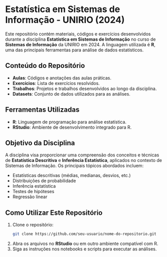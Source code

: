# Estatística em Sistemas de Informação - UNIRIO (2024)

Este repositório contém materiais, códigos e exercícios desenvolvidos durante a disciplina **Estatística em Sistemas de Informação** no curso de **Sistemas de Informação** da UNIRIO em 2024. A linguagem utilizada é **R**, uma das principais ferramentas para análise de dados estatísticos.

## Conteúdo do Repositório

- **Aulas**: Códigos e anotações das aulas práticas.
- **Exercícios**: Lista de exercícios resolvidos.
- **Trabalhos**: Projetos e trabalhos desenvolvidos ao longo da disciplina.
- **Datasets**: Conjunto de dados utilizados para as análises.

## Ferramentas Utilizadas

- **R**: Linguagem de programação para análise estatística.
- **RStudio**: Ambiente de desenvolvimento integrado para R.

## Objetivo da Disciplina

A disciplina visa proporcionar uma compreensão dos conceitos e técnicas de **Estatística Descritiva** e **Inferência Estatística**, aplicados no contexto de Sistemas de Informação. Os principais tópicos abordados incluem:

- Estatísticas descritivas (médias, medianas, desvios, etc.)
- Distribuições de probabilidade
- Inferência estatística
- Testes de hipóteses
- Regressão linear

## Como Utilizar Este Repositório

1. Clone o repositório:
    ```bash
    git clone https://github.com/seu-usuario/nome-do-repositorio.git
    ```
2. Abra os arquivos no **RStudio** ou em outro ambiente compatível com R.
3. Siga as instruções nos notebooks e scripts para executar as análises.

